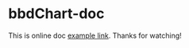 # bbdChart-doc
This is online doc [example link](https://fzh199410.github.io/bbdChart-doc/ "bbdChart-doc").
Thanks for watching!
